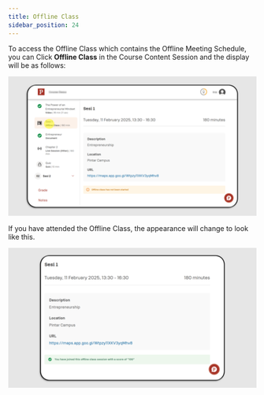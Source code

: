 ```yaml
---
title: Offline Class
sidebar_position: 24
---
```

To access the Offline Class which contains the Offline Meeting Schedule, you can Click **Offline Class** in the Course Content Session and the display will be as follows:

![](/img/offline-class-skills_eng-1.png)

If you have attended the Offline Class, the appearance will change to look like this.

![](/img/offline-class-skills_eng-2.png)
